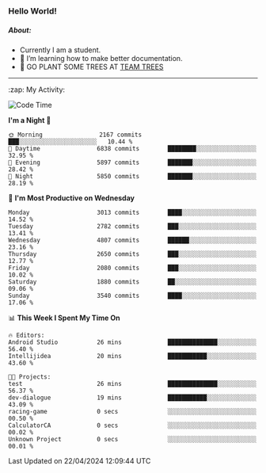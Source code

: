 ### Hello World!

##### About:
- Currently I am a student.
- 🌱 I’m learning how to make better documentation.
- 🌱 GO PLANT SOME TREES AT [TEAM TREES](https://teamtrees.org/)

---
  <summary>:zap: My Activity:</summary>
  
<!--START_SECTION:waka-->
![Code Time](http://img.shields.io/badge/Code%20Time-1%2C316%20hrs%2024%20mins-blue)

**I'm a Night 🦉** 

```text
🌞 Morning                2167 commits        ███░░░░░░░░░░░░░░░░░░░░░░   10.44 % 
🌆 Daytime                6838 commits        ████████░░░░░░░░░░░░░░░░░   32.95 % 
🌃 Evening                5897 commits        ███████░░░░░░░░░░░░░░░░░░   28.42 % 
🌙 Night                  5850 commits        ███████░░░░░░░░░░░░░░░░░░   28.19 % 
```
📅 **I'm Most Productive on Wednesday** 

```text
Monday                   3013 commits        ████░░░░░░░░░░░░░░░░░░░░░   14.52 % 
Tuesday                  2782 commits        ███░░░░░░░░░░░░░░░░░░░░░░   13.41 % 
Wednesday                4807 commits        ██████░░░░░░░░░░░░░░░░░░░   23.16 % 
Thursday                 2650 commits        ███░░░░░░░░░░░░░░░░░░░░░░   12.77 % 
Friday                   2080 commits        ███░░░░░░░░░░░░░░░░░░░░░░   10.02 % 
Saturday                 1880 commits        ██░░░░░░░░░░░░░░░░░░░░░░░   09.06 % 
Sunday                   3540 commits        ████░░░░░░░░░░░░░░░░░░░░░   17.06 % 
```


📊 **This Week I Spent My Time On** 

```text
🔥 Editors: 
Android Studio           26 mins             ██████████████░░░░░░░░░░░   56.40 % 
Intellijidea             20 mins             ███████████░░░░░░░░░░░░░░   43.60 % 

🐱‍💻 Projects: 
test                     26 mins             ██████████████░░░░░░░░░░░   56.37 % 
dev-dialogue             19 mins             ███████████░░░░░░░░░░░░░░   43.09 % 
racing-game              0 secs              ░░░░░░░░░░░░░░░░░░░░░░░░░   00.50 % 
CalculatorCA             0 secs              ░░░░░░░░░░░░░░░░░░░░░░░░░   00.02 % 
Unknown Project          0 secs              ░░░░░░░░░░░░░░░░░░░░░░░░░   00.01 % 
```


 Last Updated on 22/04/2024 12:09:44 UTC
<!--END_SECTION:waka-->
